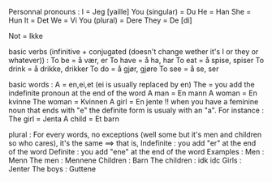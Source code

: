 Personnal pronouns :
I = Jeg [yaille]
You (singular) = Du
He = Han
She = Hun
It = Det
We = Vi
You (plural) = Dere
They = De [di]

Not = Ikke

basic verbs (infinitive + conjugated (doesn't change wether it's I or they or whatever)) :
To be = å vær, er
To have = å ha, har
To eat = å spise, spiser
To drink = å drikke, drikker
To do = å gjør, gjøre
To see = å se, ser

basic words :
A = en,ei,et (ei is usually replaced by en)
The = you add the indefinite pronoun at the end of the word
A man = En mann
A woman = En kvinne
The woman = Kvinnen
A girl = En jente
!! when you have a feminine noun that ends with "e" the definite form is usualy with an "a". For instance :
The girl = Jenta
A child = Et barn

plural :
For every words, no exceptions (well some but it's men and children so who cares), it's the same ==> that is, 
Indefinite : you add "er" at the end of the word
Definite : you add "ene" at the end of the word
Examples : 
Men : Menn
The men : Mennene
Children : Barn
The children : idk idc
Girls : Jenter
The boys : Guttene

